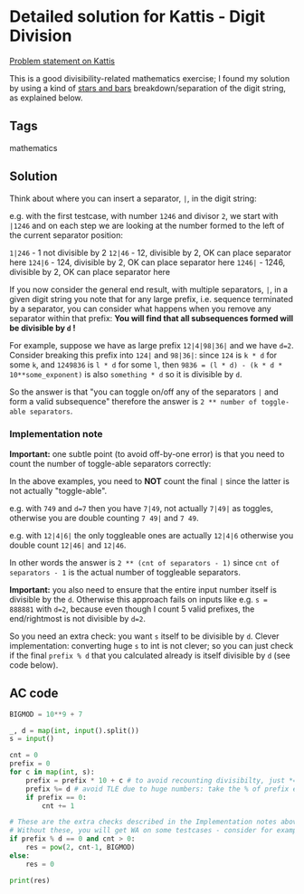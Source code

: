 # Detailed solution for Kattis - Digit Division

[Problem statement on Kattis](https://open.kattis.com/problems/digitdivision)

This is a good divisibility-related mathematics exercise; I found my solution by using a kind of [stars and bars](https://en.wikipedia.org/wiki/Stars_and_bars_(combinatorics)) breakdown/separation of the digit string, as explained below.

## Tags

mathematics

## Solution

Think about where you can insert a separator, `|`, in the digit string:

e.g. with the first testcase, with number `1246` and divisor `2`, we start with `|1246` and on each step we are looking at the number formed to the left of the current separator position:

`1|246` - 1 not divisible by 2
`12|46` - 12, divisible by 2, OK can place separator here
`124|6` - 124, divisible by 2, OK can place separator here
`1246|` - 1246, divisible by 2, OK can place separator here

If you now consider the general end result, with multiple separators, `|`, in a given digit string you note that for any large prefix, i.e. sequence terminated by a separator, you can consider what happens when you remove any separator within that prefix: **You will find that all subsequences formed will be divisible by `d` !**

For example, suppose we have as large prefix `12|4|98|36|` and we have `d=2`. Consider breaking this prefix into `124|` and `98|36|`: since `124` is `k * d` for some `k`, and  `1249836` is `l * d` for some `l`, then `9836 = (l * d) - (k * d * 10**some_exponent)` is also `something * d` so it is divisible by `d`.

So the answer is that "you can toggle on/off any of the separators `|` and form a valid subsequence" therefore the answer is `2 ** number of toggle-able separators`.

### Implementation note

**Important:** one subtle point (to avoid off-by-one error) is that you need to count the number of toggle-able separators correctly:

In the above examples, you need to **NOT** count the final `|` since the latter is not actually "toggle-able".

e.g. with `749` and `d=7` then you have `7|49`, not actually `7|49|` as toggles, otherwise you are double counting `7 49|` and `7 49`.

e.g. with `12|4|6|` the only toggleable ones are actually `12|4|6`  otherwise you double count `12|46|` and `12|46`.

In other words the answer is `2 ** (cnt of separators - 1)` since `cnt of separators - 1` is the actual number of toggleable separators.

**Important:** you also need to ensure that the entire input number itself is divisible by the `d`. Otherwise this approach fails on inputs like e.g. `s = 888881` with `d=2`, because even though I count 5 valid prefixes, the end/rightmost is not divisible by `d=2`.

So you need an extra check: you want `s` itself to be divisible by `d`. Clever implementation: converting huge `s` to int is not clever; so you can just check if the final `prefix % d` that you calculated already is itself divisible by `d` (see code below).


## AC code

```python
BIGMOD = 10**9 + 7

_, d = map(int, input().split())
s = input()

cnt = 0
prefix = 0
for c in map(int, s):
    prefix = prefix * 10 + c # to avoid recounting divisibilty, just *= 10 and shift digits leftwards each iteration
    prefix %= d # avoid TLE due to huge numbers: take the % of prefix each step to keep value small
    if prefix == 0:
        cnt += 1

# These are the extra checks described in the Implementation notes above
# Without these, you will get WA on some testcases - consider for example something like s=888881 with d=2
if prefix % d == 0 and cnt > 0:
    res = pow(2, cnt-1, BIGMOD)
else:
    res = 0

print(res)
```